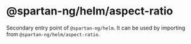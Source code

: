 # @spartan-ng/helm/aspect-ratio

Secondary entry point of `@spartan-ng/helm`. It can be used by importing from `@spartan-ng/helm/aspect-ratio`.
